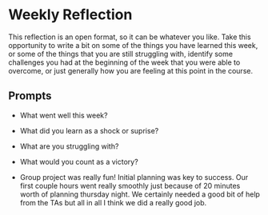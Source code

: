 # Weekly Reflection
This reflection is an open format, so it can be whatever you like. Take this opportunity to write a bit on some of the things you have learned this week, or some of the things that you are still struggling with, identify some challenges you had at the beginning of the week that you were able to overcome, or just generally how you are feeling at this point in the course.

## Prompts
- What went well this week?
- What did you learn as a shock or suprise?
- What are you struggling with?
- What would you count as a victory?

- Group project was really fun! Initial planning was key to success.  Our first couple hours went really smoothly just because of 20 minutes worth of planning thursday night.  We certainly needed a good bit of help from the TAs but all in all I think we did a really good job.